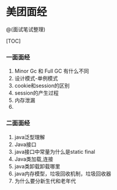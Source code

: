 # 美团面经

@(面试笔试整理)

[TOC]

### 一面面经

1. Minor Gc 和 Full GC 有什么不同
2. 设计模式-单例模式
3. cookie和session的区别
4. session的产生过程
5. 内存泄漏
6. ​


### 二面面经

1. java泛型理解
2. Java接口
3. java接口中常量为什么是static final
4. Java类加载,连接
5. java类卸载卸载哪里
6. java内存模型，垃圾回收机制，垃圾回收器
7. 为什么要分新生代和老年代